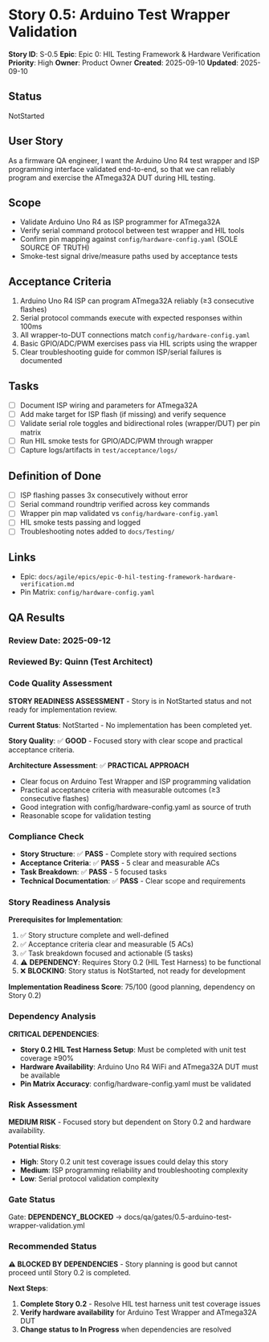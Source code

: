 # Story 0.5: Arduino Test Wrapper Validation

**Story ID**: S-0.5
**Epic**: Epic 0: HIL Testing Framework & Hardware Verification
**Priority**: High
**Owner**: Product Owner
**Created**: 2025-09-10
**Updated**: 2025-09-10

## Status

NotStarted

## User Story

As a firmware QA engineer,
I want the Arduino Uno R4 test wrapper and ISP programming interface validated end-to-end,
so that we can reliably program and exercise the ATmega32A DUT during HIL testing.

## Scope

- Validate Arduino Uno R4 as ISP programmer for ATmega32A
- Verify serial command protocol between test wrapper and HIL tools
- Confirm pin mapping against `config/hardware-config.yaml` (SOLE SOURCE OF TRUTH)
- Smoke-test signal drive/measure paths used by acceptance tests

## Acceptance Criteria

1. Arduino Uno R4 ISP can program ATmega32A reliably (≥3 consecutive flashes) 
2. Serial protocol commands execute with expected responses within 100ms
3. All wrapper-to-DUT connections match `config/hardware-config.yaml`
4. Basic GPIO/ADC/PWM exercises pass via HIL scripts using the wrapper
5. Clear troubleshooting guide for common ISP/serial failures is documented

## Tasks

- [ ] Document ISP wiring and parameters for ATmega32A
- [ ] Add make target for ISP flash (if missing) and verify sequence
- [ ] Validate serial role toggles and bidirectional roles (wrapper/DUT) per pin matrix
- [ ] Run HIL smoke tests for GPIO/ADC/PWM through wrapper
- [ ] Capture logs/artifacts in `test/acceptance/logs/`

## Definition of Done

- [ ] ISP flashing passes 3x consecutively without error
- [ ] Serial command roundtrip verified across key commands
- [ ] Wrapper pin map validated vs `config/hardware-config.yaml`
- [ ] HIL smoke tests passing and logged
- [ ] Troubleshooting notes added to `docs/Testing/`

## Links

- Epic: `docs/agile/epics/epic-0-hil-testing-framework-hardware-verification.md`
- Pin Matrix: `config/hardware-config.yaml`

## QA Results

### Review Date: 2025-09-12

### Reviewed By: Quinn (Test Architect)

### Code Quality Assessment

**STORY READINESS ASSESSMENT** - Story is in NotStarted status and not ready for implementation review.

**Current Status**: NotStarted - No implementation has been completed yet.

**Story Quality**: ✅ **GOOD** - Focused story with clear scope and practical acceptance criteria.

**Architecture Assessment**: ✅ **PRACTICAL APPROACH**

- Clear focus on Arduino Test Wrapper and ISP programming validation
- Practical acceptance criteria with measurable outcomes (≥3 consecutive flashes)
- Good integration with config/hardware-config.yaml as source of truth
- Reasonable scope for validation testing

### Compliance Check

- **Story Structure**: ✅ **PASS** - Complete story with required sections
- **Acceptance Criteria**: ✅ **PASS** - 5 clear and measurable ACs
- **Task Breakdown**: ✅ **PASS** - 5 focused tasks
- **Technical Documentation**: ✅ **PASS** - Clear scope and requirements

### Story Readiness Analysis

**Prerequisites for Implementation**:

1. ✅ Story structure complete and well-defined
2. ✅ Acceptance criteria clear and measurable (5 ACs)
3. ✅ Task breakdown focused and actionable (5 tasks)
4. ⚠️ **DEPENDENCY**: Requires Story 0.2 (HIL Test Harness) to be functional
5. ❌ **BLOCKING**: Story status is NotStarted, not ready for development

**Implementation Readiness Score**: 75/100 (good planning, dependency on Story 0.2)

### Dependency Analysis

**CRITICAL DEPENDENCIES**:

- **Story 0.2 HIL Test Harness Setup**: Must be completed with unit test coverage ≥90%
- **Hardware Availability**: Arduino Uno R4 WiFi and ATmega32A DUT must be available
- **Pin Matrix Accuracy**: config/hardware-config.yaml must be validated

### Risk Assessment

**MEDIUM RISK** - Focused story but dependent on Story 0.2 and hardware availability.

**Potential Risks**:
- **High**: Story 0.2 unit test coverage issues could delay this story
- **Medium**: ISP programming reliability and troubleshooting complexity
- **Low**: Serial protocol validation complexity

### Gate Status

Gate: **DEPENDENCY_BLOCKED** → docs/qa/gates/0.5-arduino-test-wrapper-validation.yml

### Recommended Status

**⚠️ BLOCKED BY DEPENDENCIES** - Story planning is good but cannot proceed until Story 0.2 is completed.

**Next Steps**:
1. **Complete Story 0.2** - Resolve HIL test harness unit test coverage issues
2. **Verify hardware availability** for Arduino Test Wrapper and ATmega32A DUT
3. **Change status to In Progress** when dependencies are resolved
